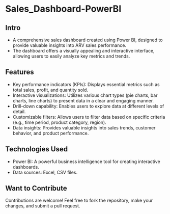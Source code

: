 # Sales_Dashboard-PowerBI


## Intro
- A comprehensive sales dashboard created using Power BI, designed to provide valuable insights into ARV sales performance.
- The dashboard offers a visually appealing and interactive interface, allowing users to easily analyze key metrics and trends.


## Features
- Key performance indicators (KPIs): Displays essential metrics such as total sales, profit, and quantity sold.
- Interactive visualizations: Utilizes various chart types (pie charts, bar charts, line charts) to present data in a clear and engaging manner.
- Drill-down capability: Enables users to explore data at different levels of detail.
- Customizable filters: Allows users to filter data based on specific criteria (e.g., time period, product category, region).
- Data insights: Provides valuable insights into sales trends, customer behavior, and product performance.


## Technologies Used
- Power BI: A powerful business intelligence tool for creating interactive dashboards.
- Data sources: Excel, CSV files.


## Want to Contribute
Contributions are welcome! Feel free to fork the repository, make your changes, and submit a pull request.

